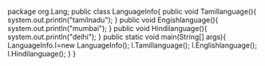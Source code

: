 package org.Lang;
public class LanguageInfo{
public void Tamillanguage(){
system.out.println("tamilnadu");
}
public void Engishlanguage(){
system.out.println("mumbai");
}
public void Hindilanguage(){
system.out.println("delhi");
}
public static void main(String[] args){
LanguageInfo.l=new LanguageInfo();
l.Tamillanguage();
l.Englishlanguage();
l.Hindilanguage();
}
}










